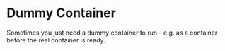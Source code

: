 # Dummy Container
Sometimes you just need a dummy container to run - e.g. as a container before the real container is ready.